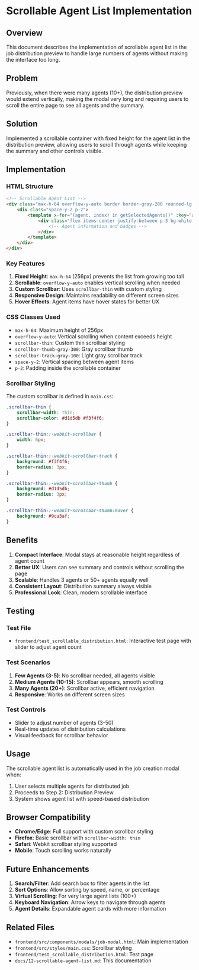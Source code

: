 # Scrollable Agent List Implementation

## Overview

This document describes the implementation of scrollable agent list in the job distribution preview to handle large numbers of agents without making the interface too long.

## Problem

Previously, when there were many agents (10+), the distribution preview would extend vertically, making the modal very long and requiring users to scroll the entire page to see all agents and the summary.

## Solution

Implemented a scrollable container with fixed height for the agent list in the distribution preview, allowing users to scroll through agents while keeping the summary and other controls visible.

## Implementation

### HTML Structure

```html
<!-- Scrollable Agent List -->
<div class="max-h-64 overflow-y-auto border border-gray-200 rounded-lg bg-gray-50 scrollbar-thin scrollbar-thumb-gray-300 scrollbar-track-gray-100 mb-4">
    <div class="space-y-2 p-2">
        <template x-for="(agent, index) in getSelectedAgents()" :key="agent.id">
            <div class="flex items-center justify-between p-3 bg-white rounded border border-gray-200 hover:bg-gray-50 transition-colors">
                <!-- Agent information and badges -->
            </div>
        </template>
    </div>
</div>
```

### Key Features

1. **Fixed Height**: `max-h-64` (256px) prevents the list from growing too tall
2. **Scrollable**: `overflow-y-auto` enables vertical scrolling when needed
3. **Custom Scrollbar**: Uses `scrollbar-thin` with custom styling
4. **Responsive Design**: Maintains readability on different screen sizes
5. **Hover Effects**: Agent items have hover states for better UX

### CSS Classes Used

- `max-h-64`: Maximum height of 256px
- `overflow-y-auto`: Vertical scrolling when content exceeds height
- `scrollbar-thin`: Custom thin scrollbar styling
- `scrollbar-thumb-gray-300`: Gray scrollbar thumb
- `scrollbar-track-gray-100`: Light gray scrollbar track
- `space-y-2`: Vertical spacing between agent items
- `p-2`: Padding inside the scrollable container

### Scrollbar Styling

The custom scrollbar is defined in `main.css`:

```css
.scrollbar-thin {
    scrollbar-width: thin;
    scrollbar-color: #d1d5db #f3f4f6;
}

.scrollbar-thin::-webkit-scrollbar {
    width: 6px;
}

.scrollbar-thin::-webkit-scrollbar-track {
    background: #f3f4f6;
    border-radius: 3px;
}

.scrollbar-thin::-webkit-scrollbar-thumb {
    background: #d1d5db;
    border-radius: 3px;
}

.scrollbar-thin::-webkit-scrollbar-thumb:hover {
    background: #9ca3af;
}
```

## Benefits

1. **Compact Interface**: Modal stays at reasonable height regardless of agent count
2. **Better UX**: Users can see summary and controls without scrolling the page
3. **Scalable**: Handles 3 agents or 50+ agents equally well
4. **Consistent Layout**: Distribution summary always visible
5. **Professional Look**: Clean, modern scrollable interface

## Testing

### Test File
- `frontend/test_scrollable_distribution.html`: Interactive test page with slider to adjust agent count

### Test Scenarios
1. **Few Agents (3-5)**: No scrollbar needed, all agents visible
2. **Medium Agents (10-15)**: Scrollbar appears, smooth scrolling
3. **Many Agents (20+)**: Scrollbar active, efficient navigation
4. **Responsive**: Works on different screen sizes

### Test Controls
- Slider to adjust number of agents (3-50)
- Real-time updates of distribution calculations
- Visual feedback for scrollbar behavior

## Usage

The scrollable agent list is automatically used in the job creation modal when:
1. User selects multiple agents for distributed job
2. Proceeds to Step 2: Distribution Preview
3. System shows agent list with speed-based distribution

## Browser Compatibility

- **Chrome/Edge**: Full support with custom scrollbar styling
- **Firefox**: Basic scrollbar with `scrollbar-width: thin`
- **Safari**: Webkit scrollbar styling supported
- **Mobile**: Touch scrolling works naturally

## Future Enhancements

1. **Search/Filter**: Add search box to filter agents in the list
2. **Sort Options**: Allow sorting by speed, name, or percentage
3. **Virtual Scrolling**: For very large agent lists (100+)
4. **Keyboard Navigation**: Arrow keys to navigate through agents
5. **Agent Details**: Expandable agent cards with more information

## Related Files

- `frontend/src/components/modals/job-modal.html`: Main implementation
- `frontend/src/styles/main.css`: Scrollbar styling
- `frontend/test_scrollable_distribution.html`: Test page
- `docs/12-scrollable-agent-list.md`: This documentation
